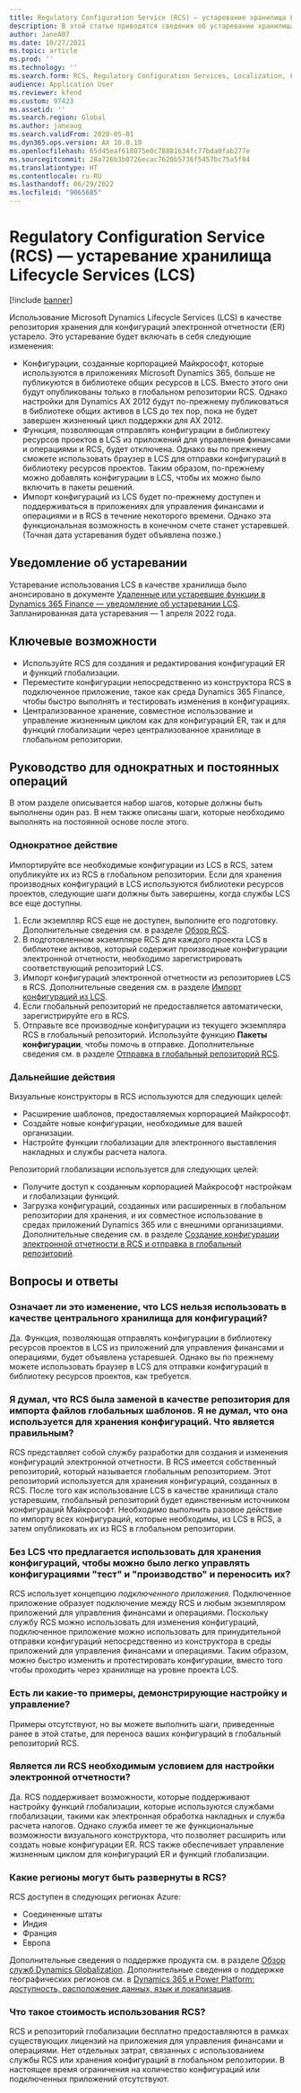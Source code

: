 ```yaml
---
title: Regulatory Configuration Service (RCS) — устаревание хранилища Lifecycle Services (LCS)
description: В этой статье приводятся сведения об устаревании хранилища Microsoft Dynamics Lifecycle Services (LCS), которое планируется в рамках развертывания глобального репозитория Regulatory Configuration Service (RCS).
author: JaneA07
ms.date: 10/27/2021
ms.topic: article
ms.prod: ''
ms.technology: ''
ms.search.form: RCS, Regulatory Configuration Services, Localization, LCS storage, LCS storage deprecation
audience: Application User
ms.reviewer: kfend
ms.custom: 97423
ms.assetid: ''
ms.search.region: Global
ms.author: janeaug
ms.search.validFrom: 2020-05-01
ms.dyn365.ops.version: AX 10.0.19
ms.openlocfilehash: 65d45eaf618075e0c78881634fc77bda0fab277e
ms.sourcegitcommit: 28a726b3b0726ecac7620b5736f5457bc75a5f84
ms.translationtype: HT
ms.contentlocale: ru-RU
ms.lasthandoff: 06/29/2022
ms.locfileid: "9065685"
---
```

# <a name="regulatory-configuration-service-rcs--lifecycle-services-lcs-storage-deprecation"></a>Regulatory Configuration Service (RCS) — устаревание хранилища Lifecycle Services (LCS)

[!include [banner](../includes/banner.md)]

Использование Microsoft Dynamics Lifecycle Services (LCS) в качестве репозитория хранения для конфигураций электронной отчетности (ER) устарело. Это устаревание будет включать в себя следующие изменения:

- Конфигурации, созданные корпорацией Майкрософт, которые используются в приложениях Microsoft Dynamics 365, больше не публикуются в библиотеке общих ресурсов в LCS. Вместо этого они будут опубликованы только в глобальном репозитории RCS. Однако настройки для Dynamics AX 2012 будут по-прежнему публиковаться в библиотеке общих активов в LCS до тех пор, пока не будет завершен жизненный цикл поддержки для AX 2012.
- Функция, позволяющая отправлять конфигурации в библиотеку ресурсов проектов в LCS из приложений для управления финансами и операциями и RCS, будет отключена. Однако вы по прежнему сможете использовать браузер в LCS для отправки конфигураций в библиотеку ресурсов проектов. Таким образом, по-прежнему можно добавлять конфигурации в LCS, чтобы их можно было включить в пакеты решений.
- Импорт конфигураций из LCS будет по-прежнему доступен и поддерживаться в приложениях для управления финансами и операциями и в RCS в течение некоторого времени. Однако эта функциональная возможность в конечном счете станет устаревшей. (Точная дата устаревания будет объявлена позже.)

## <a name="deprecation-notice"></a>Уведомление об устаревании

Устаревание использования LCS в качестве хранилища было анонсировано в документе [Удаленные или устаревшие функции в Dynamics 365 Finance — уведомление об устаревании LCS](../get-started/removed-deprecated-features-finance.md#features-removed-or-deprecated-in-the-finance-10017-release). Запланированная дата устаревания — 1 апреля 2022 года.

## <a name="key-features"></a>Ключевые возможности

- Используйте RCS для создания и редактирования конфигураций ER и функций глобализации.
- Переместите конфигурации непосредственно из конструктора RCS в подключенное приложение, такое как среда Dynamics 365 Finance, чтобы быстро выполнять и тестировать изменения в конфигурациях.
- Централизованное хранение, совместное использование и управление жизненным циклом как для конфигураций ER, так и для функций глобализации через централизованное хранилище в глобальном репозитории.

## <a name="guidance-for-one-time-and-ongoing-actions"></a>Руководство для однократных и постоянных операций

В этом разделе описывается набор шагов, которые должны быть выполнены один раз. В нем также описаны шаги, которые необходимо выполнять на постоянной основе после этого.

### <a name="one-time-action"></a>Однократное действие

Импортируйте все необходимые конфигурации из LCS в RCS, затем опубликуйте их из RCS в глобальном репозитории. Если для хранения производных конфигураций в LCS используются библиотеки ресурсов проектов, следующие шаги должны быть завершены, когда службы LCS все еще доступны.

1. Если экземпляр RCS еще не доступен, выполните его подготовку. Дополнительные сведения см. в разделе [Обзор RCS](rcs-overview.md).
2. В подготовленном экземпляре RCS для каждого проекта LCS в библиотеке активов, который содержит производные конфигурации электронной отчетности, необходимо зарегистрировать соответствующий репозиторий LCS.
3. Импорт конфигураций электронной отчетности из репозиториев LCS в RCS. Дополнительные сведения см. в разделе [Импорт конфигураций из LCS](/dynamics365/fin-ops-core/dev-itpro/analytics/tasks/er-import-configuration-lifecycle-services).
4. Если глобальный репозиторий не предоставляется автоматически, зарегистрируйте его в RCS.
5. Отправьте все производные конфигурации из текущего экземпляра RCS в глобальный репозиторий. Используйте функцию **Пакеты конфигурации**, чтобы помочь в отправке. Дополнительные сведения см. в разделе [Отправка в глобальный репозиторий RCS](rcs-global-repo-upload.md).

### <a name="going-forward"></a>Дальнейшие действия

Визуальные конструкторы в RCS используются для следующих целей:

- Расширение шаблонов, предоставляемых корпорацией Майкрософт.
- Создайте новые конфигурации, необходимые для вашей организации.
- Настройте функции глобализации для электронного выставления накладных и службы расчета налога.

Репозиторий глобализации используется для следующих целей:

- Получите доступ к созданным корпорацией Майкрософт настройкам и глобализации функций.
- Загрузка конфигураций, созданных или расширенных в глобальном репозитории для хранения, и их совместное использование в средах приложений Dynamics 365 или с внешними организациями. Дополнительные сведения см. в разделе [Создание конфигурации электронной отчетности в RCS и отправка в глобальный репозиторий](rcs-global-repo-upload.md).

## <a name="frequently-asked-questions"></a>Вопросы и ответы

### <a name="does-this-change-mean-that-lcs-cant-be-used-as-central-storage-for-configurations"></a>Означает ли это изменение, что LCS нельзя использовать в качестве центрального хранилища для конфигураций?

Да. Функция, позволяющая отправлять конфигурации в библиотеку ресурсов проектов в LCS из приложений для управления финансами и операциями, будет объявлена устаревшей. Однако вы по прежнему можете использовать браузер в LCS для отправки конфигураций в библиотеку ресурсов проектов, как требуется.

### <a name="i-thought-that-rcs-was-a-replacement-repository-for-importing-global-template-files-i-didnt-think-that-its-used-to-store-configurations-which-is-correct"></a>Я думал, что RCS была заменой в качестве репозитория для импорта файлов глобальных шаблонов. Я не думал, что она используется для хранения конфигураций. Что является правильным?

RCS представляет собой службу разработки для создания и изменения конфигураций электронной отчетности. В RCS имеется собственный репозиторий, который называется глобальным репозиторием. Этот репозиторий используется для хранения конфигураций, созданных в RCS. После того как использование LCS в качестве хранилища стало устаревшим, глобальный репозиторий будет единственным источником конфигураций Майкрософт. Необходимо выполнить разовое действие по импорту всех конфигураций, которые необходимы, из LCS в RCS, а затем опубликовать их из RCS в глобальном репозитории.

### <a name="without-lcs-what-is-the-suggested-way-to-store-configurations-so-that-test-and-production-configurations-can-easily-be-managed-and-transferred"></a>Без LCS что предлагается использовать для хранения конфигураций, чтобы можно было легко управлять конфигурациями "тест" и "производство" и переносить их?

RCS использует концепцию *подключенного приложения*. Подключенное приложение образует подключение между RCS и любым экземпляром приложений для управления финансами и операциями. Поскольку службу RCS можно использовать для изменения конфигураций, подключенное приложение можно использовать для принудительной отправки конфигураций непосредственно из конструктора в среды приложений для управления финансами и операциями. Таким образом, можно быстро изменить и протестировать конфигурации, вместо того чтобы проходить через хранилище на уровне проекта LCS.

### <a name="are-there-any-examples-that-show-the-setup-and-management"></a>Есть ли какие-то примеры, демонстрирующие настройку и управление?

Примеры отсутствуют, но вы можете выполнить шаги, приведенные ранее в этой статье, для переноса ваших конфигураций в глобальный репозиторий RCS.

### <a name="is-rcs-a-prerequisite-to-configure-electronic-reporting"></a>Является ли RCS необходимым условием для настройки электронной отчетности?

Да. RCS поддерживает возможности, которые поддерживают настройку функций глобализации, которые используются службами глобализации, такими как электронная обработка накладных и служба расчета налогов. Однако служба имеет те же функциональные возможности визуального конструктора, что позволяет расширить или создать новые конфигурации ER. RCS также обеспечивает управление жизненным циклом для конфигураций ER и функций глобализации.

### <a name="which-regions-can-rcs-be-deployed-in"></a>Какие регионы могут быть развернуты в RCS?

RCS доступен в следующих регионах Azure:

- Соединенные штаты
- Индия
- Франция
- Европа

Дополнительные сведения о поддержке продукта см. в разделе [Обзор служб Dynamics Globalization](globalization-services-overview.md). Дополнительные сведения о поддержке географических регионов см. в [Dynamics 365 и Power Platform: доступность, расположение данных, язык и локализация](https://aka.ms/rcs/D365Productavailabilityguide).

### <a name="whats-the-cost-of-using-rcs"></a>Что такое стоимость использования RCS?

RCS и репозиторий глобализации бесплатно предоставляются в рамках существующих лицензий на приложения для управления финансами и операциями. Нет отдельных затрат, связанных с использованием службы RCS или хранения конфигураций в глобальном репозитории. В настоящее время ограничения на количество конфигураций или подключенных приложений отсутствуют.
